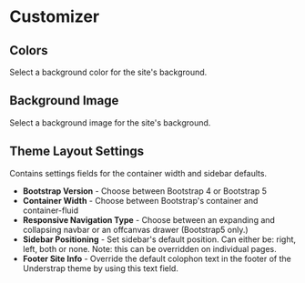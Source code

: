 # Customizer

## Colors 

Select a background color for the site's background.

## Background Image

Select a background image for the site's background.

## Theme Layout Settings

Contains settings fields for the container width and sidebar defaults.

- **Bootstrap Version** - Choose between Bootstrap 4 or Bootstrap 5
- **Container Width** - Choose between Bootstrap's container and container-fluid
- **Responsive Navigation Type** - Choose between an expanding and collapsing navbar or an offcanvas drawer (Bootstrap5 only.)
- **Sidebar Positioning** - Set sidebar's default position. Can either be: right, left, both or none. Note: this can be overridden on individual pages.
- **Footer Site Info** - Override the default colophon text in the footer of the Understrap theme by using this text field.
